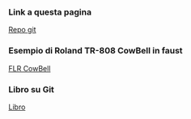 ### Link a questa pagina
[Repo git]("https://github.com/mconti/faust.git")

### Esempio di Roland TR-808 CowBell in faust
[FLR CowBell]("./cowbell.md")



### Libro su Git
[Libro]("https://git-scm.com/book/it/v2")
